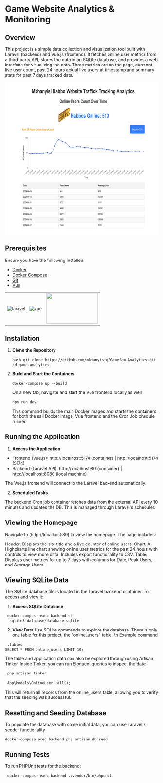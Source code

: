 # Game Website Analytics & Monitoring

## Overview

This project is a simple data collection and visualization tool built with Laravel (backend) and Vue.js (frontend). It fetches online user metrics from a third-party API, stores the data in an SQLite database, and provides a web interface for visualizing the data. Three metrics are on the page, currennt live user count, past 24 hours actual live users at timestamp and summary stats for past 7 days tracked data.

<img src="./homepage.png" alt="Homepage Screenshot"  height="500">

## Prerequisites

Ensure you have the following installed:

- [Docker](https://docs.docker.com/get-docker/)
- [Docker Compose](https://docs.docker.com/compose/install/)
- [Git](https://git-scm.com/book/en/v2/Getting-Started-Installing-Git)
- [Vue](https://vuejs.org/guide/quick-start)

<table>
  <tr>
    <td><img src="https://picperf.io/https://laravelnews.s3.amazonaws.com/images/laravel-featured.png" alt="laravel" height="100" width="170"></td>
    <td><img src="https://miro.medium.com/v2/resize:fit:500/1*CPDIH8BWrGipHRJ6o6E2Vw.png" alt="vue" height="100" width="170"></td>
    <td><img src="https://blog.codewithdan.com/wp-content/uploads/2023/06/Docker-Logo.png" height="100" width="170"></td>
  </tr>
</table>

## Installation

1. **Clone the Repository**

   ```
   bash git clone https://github.com/mkhanyisig/Gamefam-Analytics.git
   cd game-analytics
   ```

2. **Build and Start the Containers**

   ```
   docker-compose up --build
   ```

   On a new tab, navigate and start the Vue frontend locally as well

   ```
   npm run dev
   ```

   This command builds the main Docker images and starts the containers for both the sail Docker image, Vue frontend and the Cron Job chedule runner.

## Running the Application

1. **Access the Application**

- Frontend (Vue.js): http://localhost:5174 (container) | http://localhost:5174 (5174)
- Backend (Laravel API): http://localhost:80 (container) | http://localhost:8080 (local machine)

The Vue.js frontend will connect to the Laravel backend automatically.

2. **Scheduled Tasks**

The backend Cron job container fetches data from the external API every 10 minutes and updates the DB. This is managed through Laravel's scheduler.

## Viewing the Homepage

Navigate to (http://localhost:80) to view the homepage. The page includes:

Header: Displays the site title and a live counter of online users.
Chart: A Highcharts line chart showing online user metrics for the past 24 hours with controls to view more data. Includes export functionality to CSV.
Table: Displays user metrics for up to 7 days with columns for Date, Peak Users, and Average Users.

## Viewing SQLite Data

The SQLite database file is located in the Laravel backend container. To access and view it:

1. **Access SQLite Database**

```
 docker-compose exec backend sh
  sqlite3 database/database.sqlite
```

2. **View Data**
   Use SQLite commands to explore the database. There is only one table for this project, the "online_users" table. \n
   Example command

```
 .tables
SELECT * FROM online_users LIMIT 10;
```

The table and application data can also be explored through using Artisan Tinker. Inside Tinker, you can run Eloquent queries to inspect the data:

```
 php artisan tinker

 App\Models\OnlineUser::all();
```

This will return all records from the online_users table, allowing you to verify that the seeding was successful.

## Resetting and Seeding Database

To populate the database with some initial data, you can use Laravel's seeder functionality

```
docker-compose exec backend php artisan db:seed
```

## Running Tests

To run PHPUnit tests for the backend:

```
 docker-compose exec backend ./vendor/bin/phpunit
```

